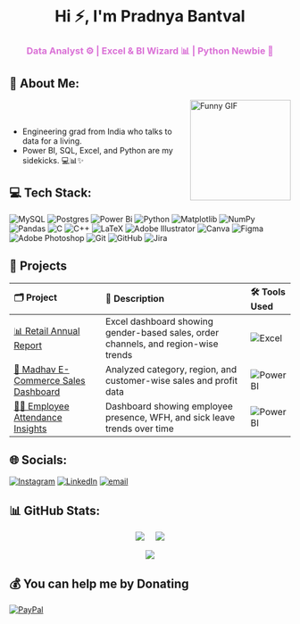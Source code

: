 <h1 align="center">
  Hi ⚡, I'm Pradnya Bantval
</h1>

<h3 align="center" style="color:#DA70D6;">
  Data Analyst ⚙️ | Excel & BI Wizard 📊 | Python Newbie 🐍
</h3>




## 🐒 About Me:

<img align="right" src="https://media.giphy.com/media/v1.Y2lkPTc5MGI3NjExczJpcGpmb3lyOXJzaWxxbHR2NGoybGgyOHBtN2ZuZ2Z4bG10MTdkNSZlcD12MV9zdGlja2Vyc19zZWFyY2gmY3Q9cw/DMKug6t8o0Y6iWX7yK/giphy.gif" height="180" width="180" alt="Funny GIF" />
<br><br>

- Engineering grad from India who talks to data for a living.  
- Power BI, SQL, Excel, and Python are my sidekicks. 💻📊✨



## 💻 Tech Stack:
![MySQL](https://img.shields.io/badge/mysql-4479A1.svg?style=for-the-badge&logo=mysql&logoColor=white) ![Postgres](https://img.shields.io/badge/postgres-%23316192.svg?style=for-the-badge&logo=postgresql&logoColor=white) ![Power Bi](https://img.shields.io/badge/power_bi-F2C811?style=for-the-badge&logo=powerbi&logoColor=black) ![Python](https://img.shields.io/badge/python-3670A0?style=for-the-badge&logo=python&logoColor=ffdd54) ![Matplotlib](https://img.shields.io/badge/Matplotlib-%23ffffff.svg?style=for-the-badge&logo=Matplotlib&logoColor=black) ![NumPy](https://img.shields.io/badge/numpy-%23013243.svg?style=for-the-badge&logo=numpy&logoColor=white) ![Pandas](https://img.shields.io/badge/pandas-%23150458.svg?style=for-the-badge&logo=pandas&logoColor=white) ![C](https://img.shields.io/badge/c-%2300599C.svg?style=for-the-badge&logo=c&logoColor=white)  ![C++](https://img.shields.io/badge/c++-%2300599C.svg?style=for-the-badge&logo=c%2B%2B&logoColor=white) ![LaTeX](https://img.shields.io/badge/latex-%23008080.svg?style=for-the-badge&logo=latex&logoColor=white)  ![Adobe Illustrator](https://img.shields.io/badge/adobe%20illustrator-%23FF9A00.svg?style=for-the-badge&logo=adobe%20illustrator&logoColor=white) ![Canva](https://img.shields.io/badge/Canva-%2300C4CC.svg?style=for-the-badge&logo=Canva&logoColor=white) ![Figma](https://img.shields.io/badge/figma-%23F24E1E.svg?style=for-the-badge&logo=figma&logoColor=white) ![Adobe Photoshop](https://img.shields.io/badge/adobe%20photoshop-%2331A8FF.svg?style=for-the-badge&logo=adobe%20photoshop&logoColor=white) ![Git](https://img.shields.io/badge/git-%23F05033.svg?style=for-the-badge&logo=git&logoColor=white) ![GitHub](https://img.shields.io/badge/github-%23121011.svg?style=for-the-badge&logo=github&logoColor=white) ![Jira](https://img.shields.io/badge/jira-%230A0FFF.svg?style=for-the-badge&logo=jira&logoColor=white)

## 📁 Projects


| 🗂️ **Project** | 📄 **Description** | 🛠️ **Tools Used** |
|:--|:--|:--|
| [📊 Retail Annual Report](#) | Excel dashboard showing gender-based sales, order channels, and region-wise trends | ![Excel](https://img.shields.io/badge/Excel-217346?style=flat&logo=microsoft-excel&logoColor=white) |
| [🛒 Madhav E-Commerce Sales Dashboard](#) | Analyzed category, region, and customer-wise sales and profit data | ![Power BI](https://img.shields.io/badge/Power%20BI-F2C811?style=flat&logo=powerbi&logoColor=black) |
| [👩‍💼 Employee Attendance Insights](#) | Dashboard showing employee presence, WFH, and sick leave trends over time | ![Power BI](https://img.shields.io/badge/Power%20BI-F2C811?style=flat&logo=powerbi&logoColor=black) |









## 🌐 Socials:
[![Instagram](https://img.shields.io/badge/Instagram-%23E4405F.svg?logo=Instagram&logoColor=white)](https://instagram.com/okaka.__) [![LinkedIn](https://img.shields.io/badge/LinkedIn-%230077B5.svg?logo=linkedin&logoColor=white)](www.linkedin.com/in/pradnya-bantval-13728a22b) [![email](https://img.shields.io/badge/Email-D14836?logo=gmail&logoColor=white)](mailto:bantvalpradnya@gmail.com) 


## 📊 GitHub Stats:

<div align="center">
  <div style="display: flex; justify-content: center; gap: 20px;">
    <img src="https://github-readme-stats.vercel.app/api?username=NullPradnya&theme=aura&hide_border=false&include_all_commits=false&count_private=false" />
    <img src="https://nirzak-streak-stats.vercel.app/?user=NullPradnya&theme=aura&hide_border=false" />
  </div>
  <br/>
  <img src="https://github-readme-stats.vercel.app/api/top-langs/?username=NullPradnya&theme=aura&hide_border=false&include_all_commits=false&count_private=false&layout=compact" />
</div>




## 💰 You can help me by Donating
  [![PayPal](https://img.shields.io/badge/PayPal-00457C?style=for-the-badge&logo=paypal&logoColor=white)](https://paypal.me/PradnyaBantval) 

  
